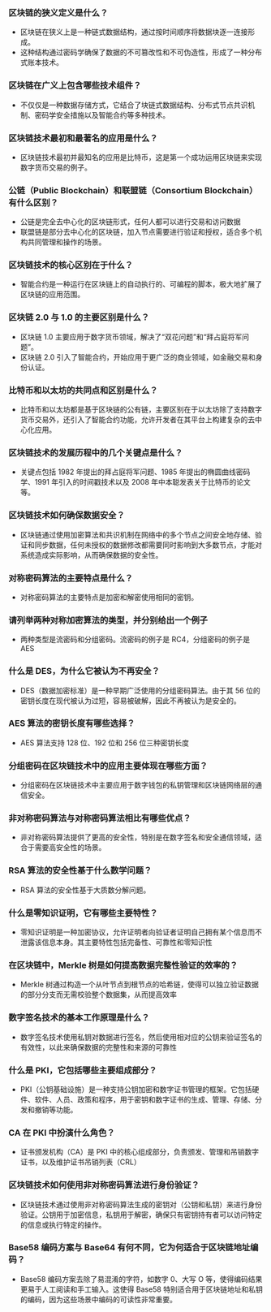 ### 区块链的狭义定义是什么？

- 区块链在狭义上是一种链式数据结构，通过按时间顺序将数据块逐一连接形成。
- 这种结构通过密码学确保了数据的不可篡改性和不可伪造性，形成了一种分布式账本技术。

### 区块链在广义上包含哪些技术组件？

- 不仅仅是一种数据存储方式，它结合了块链式数据结构、分布式节点共识机制、密码学安全措施以及智能合约等多种技术。

### 区块链技术最初和最著名的应用是什么？

- 区块链技术最初并最知名的应用是比特币，这是第一个成功运用区块链来实现数字货币交易的例子。

### 公链（Public Blockchain）和联盟链（Consortium Blockchain）有什么区别？

- 公链是完全去中心化的区块链形式，任何人都可以进行交易和访问数据
- 联盟链是部分去中心化的区块链，加入节点需要进行验证和授权，适合多个机构共同管理和操作的场景。

### 区块链技术的核心区别在于什么？

- 智能合约是一种运行在区块链上的自动执行的、可编程的脚本，极大地扩展了区块链的应用范围。

### 区块链 2.0 与 1.0 的主要区别是什么？

- 区块链 1.0 主要应用于数字货币领域，解决了“双花问题”和“拜占庭将军问题”。
- 区块链 2.0 引入了智能合约，开始应用于更广泛的商业领域，如金融交易和身份认证。

### 比特币和以太坊的共同点和区别是什么？

- 比特币和以太坊都是基于区块链的公有链，主要区别在于以太坊除了支持数字货币交易外，还引入了智能合约功能，允许开发者在其平台上构建复杂的去中心化应用。

### 区块链技术的发展历程中的几个关键点是什么？

- 关键点包括 1982 年提出的拜占庭将军问题、1985 年提出的椭圆曲线密码学、1991 年引入的时间戳技术以及 2008 年中本聪发表关于比特币的论文等。

### 区块链技术如何确保数据安全？

- 区块链通过使用加密算法和共识机制在网络中的多个节点之间安全地存储、验证和同步数据，任何未授权的数据修改都需要同时影响到大多数节点，才能对系统造成实际影响，从而确保数据的安全性。

### 对称密码算法的主要特点是什么？

- 对称密码算法的主要特点是加密和解密使用相同的密钥。

### 请列举两种对称加密算法的类型，并分别给出一个例子

- 两种类型是流密码和分组密码。流密码的例子是 RC4，分组密码的例子是 AES

### 什么是 DES，为什么它被认为不再安全？

- DES（数据加密标准）是一种早期广泛使用的分组密码算法。由于其 56 位的密钥长度在现代被认为过短，容易被破解，因此不再被认为是安全的。

### AES 算法的密钥长度有哪些选择？

- AES 算法支持 128 位、192 位和 256 位三种密钥长度

### 分组密码在区块链技术中的应用主要体现在哪些方面？

- 分组密码在区块链技术中主要应用于数字钱包的私钥管理和区块链网络层的通信安全。

### 非对称密码算法与对称密码算法相比有哪些优点？

- 非对称密码算法提供了更高的安全性，特别是在数字签名和安全通信领域，适合于需要高安全性的场景。

### RSA 算法的安全性基于什么数学问题？

- RSA 算法的安全性基于大质数分解问题。

### 什么是零知识证明，它有哪些主要特性？

- 零知识证明是一种加密协议，允许证明者向验证者证明自己拥有某个信息而不泄露该信息本身。其主要特性包括完备性、可靠性和零知识性

### 在区块链中，Merkle 树是如何提高数据完整性验证的效率的？

- Merkle 树通过构造一个从叶节点到根节点的哈希链，使得可以独立验证数据的部分分支而无需校验整个数据集，从而提高效率

### 数字签名技术的基本工作原理是什么？

- 数字签名技术使用私钥对数据进行签名，然后使用相对应的公钥来验证签名的有效性，以此来确保数据的完整性和来源的可靠性

### 什么是 PKI，它包括哪些主要组成部分？

- PKI（公钥基础设施）是一种支持公钥加密和数字证书管理的框架。它包括硬件、软件、人员、政策和程序，用于密钥和数字证书的生成、管理、存储、分发和撤销等功能。

### CA 在 PKI 中扮演什么角色？

- 证书颁发机构（CA）是 PKI 中的核心组成部分，负责颁发、管理和吊销数字证书，以及维护证书吊销列表（CRL）

### 区块链技术如何使用非对称密码算法进行身份验证？

- 区块链技术通过使用非对称密码算法生成的密钥对（公钥和私钥）来进行身份验证。公钥用于加密信息，私钥用于解密，确保只有密钥持有者可以访问特定的信息或执行特定的操作。


### Base58 编码方案与 Base64 有何不同，它为何适合于区块链地址编码？

- Base58 编码方案去除了易混淆的字符，如数字 0、大写 O 等，使得编码结果更易于人工阅读和手工输入。这使得 Base58 特别适合用于区块链地址和私钥的编码，因为这些场景中编码的可读性非常重要。
